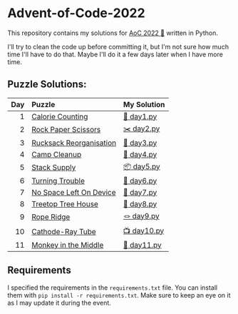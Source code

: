 # Advent-of-Code-2022

This repository contains my solutions for [AoC 2022 :christmas_tree:](https://adventofcode.com/2022) written in Python.

I'll try to clean the code up before committing it, but I'm not sure how much time I'll have to do that.
Maybe I'll do it a few days later when I have more time.

## Puzzle Solutions:
|Day | Puzzle                                                         | My Solution                                 |
|---:|:---------------------------------------------------------------|:--------------------------------------------|
|  1 | [Calorie Counting](https://adventofcode.com/2022/day/1)        | [:pretzel: day1.py](Day01/day01.py)         |
|  2 | [Rock Paper Scissors](https://adventofcode.com/2022/day/2)     | [:scissors: day2.py](Day02/day02.py)        |
|  3 | [Rucksack Reorganisation](https://adventofcode.com/2022/day/3) | [:school_satchel: day3.py](Day03/day03.py)  |
|  4 | [Camp Cleanup](https://adventofcode.com/2022/day/4)            | [:broom: day4.py](Day04/day04.py)           |
|  5 | [Stack Supply](https://adventofcode.com/2022/day/5)            | [:package: day5.py](Day05/day05.py)         |
|  6 | [Turning Trouble](https://adventofcode.com/2022/day/6)         | [:signal_strength: day6.py](Day06/day06.py) |
|  7 | [No Space Left On Device](https://adventofcode.com/2022/day/7) | [:floppy_disk: day7.py](Day07/day07.py)     |
|  8 | [Treetop Tree House](https://adventofcode.com/2022/day/8)      | [:evergreen_tree: day8.py](Day08/day08.py)  |
|  9 | [Rope Ridge](https://adventofcode.com/2022/day/9)              | [:knot: day9.py](Day09/day09.py)            |
| 10 | [Cathode-Ray Tube](https://adventofcode.com/2022/day/10)       | [:tv: day10.py](Day10/day10.py)             |
| 11 | [Monkey in the Middle](https://adventofcode.com/2022/day/11)   | [:monkey: day11.py](Day11/day11.py)         |


## Requirements
I specified the requirements in the `requirements.txt` file. You can install them with `pip install -r requirements.txt`.
Make sure to keep an eye on it as I may update it during the event.
